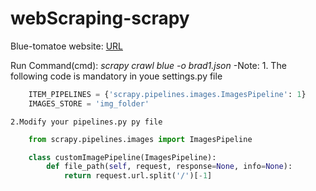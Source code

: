 # webScraping-scrapy

Blue-tomatoe website:
[URL](https://www.blue-tomato.com/de-DE/products/categories/Snowboard+Shop-00000000/ "blue tomotoes")

Run Command(cmd): _scrapy crawl blue -o brad1.json_
-Note:
	1. 
The following code is mandatory in youe settings.py file
```python
	ITEM_PIPELINES = {'scrapy.pipelines.images.ImagesPipeline': 1}
	IMAGES_STORE = 'img_folder'
```
	2.Modify your pipelines.py py file
```python 
	from scrapy.pipelines.images import ImagesPipeline

	class customImagePipeline(ImagesPipeline):
		def file_path(self, request, response=None, info=None):
			return request.url.split('/')[-1]
```